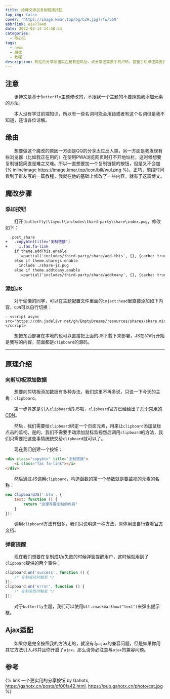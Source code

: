```yaml
---
title: 给博文添加复制链接按钮
top_img: false
cover: 'https://image.kmar.top/bg/b39.jpg!/fw/550'
abbrlink: e1e77a4d
date: 2022-02-14 14:58:53
categories:
  - 随心记
tags:
  - hexo
  - 魔改
  - 教程
description: 现在的分享按钮实在是有些鸡肋，点分享还需要手机扫码，甚至手机点还需要扫码分享，所以干脆弄个按钮点击复制链接好了。
---
```

  
## 注意

&emsp;&emsp;该博文是基于`Butterfly`主题修改的，不跟我一个主题的不要照搬我添加元素的方法。

&emsp;&emsp;本人没有学过前端知识，所以有一些名词可能会用错或者有这个名词但是我不知道，还请各位谅解。

## 缘由

&emsp;&emsp;想要做这个魔改的原因一方面是QQ的分享太过反人类，另一方面是我发现有些浏览器（比如我正在用的）在使用PWA浏览网页时打不开地址栏，这时候想要复制链接简直是难之又难。所以一直想要加一个复制链接的按钮，但是又不会加{% inlineimage https://image.kmar.top/icon/bili/wul.png %}。正巧，前段时间看到了群友写的一篇教程，我就在他的基础上修改了一些内容，就有了这篇博文。

## 魔改步骤

### 添加按钮

&emsp;&emsp;打开`[butterfly]\layout\includes\third-party\share\index.pug`，修改如下：

```diff
  .post_share
+   .copybtn(title='复制链接')
+     i.fas.fa-link
    if theme.addThis.enable
      !=partial('includes/third-party/share/add-this', {}, {cache: true})
    else if theme.sharejs.enable
      include ./share-js.pug
    else if theme.addtoany.enable
      !=partial('includes/third-party/share/addtoany', {}, {cache: true})
```

### 添加JS

&emsp;&emsp;对于偷懒的同学，可以在主题配置文件里面的`inject:head`里直接添加如下内容，`CDN`可以自行切换：

```
- <script async src="https://cdn.jsdelivr.net/gh/EmptyDreams/resources/shares/share.min.js"></script>
```

&emsp;&emsp;想把东西部署在本地的也可以直接把上面的JS下载下来部署，JS在`878`行开始是我写的内容，前面都是`clipboard`的源码。

---

## 原理介绍

### 向剪切板添加数据

&emsp;&emsp;想要向剪切板添加数据有多种办法，我们这里不再多说，只说一下今天的主角：`clipboard`。

&emsp;&emsp;第一步肯定是引入`clipboard`的JS啦，`clipboard`官方已经给出了[几个常用的CDN](https://github.com/zenorocha/clipboard.js/wiki/CDN-Providers)。

&emsp;&emsp;然后，我们需要给`clipboard`绑定一个页面元素，用来让`clipboard`添加鼠标点击的监视。是的，我们不需要手动添加鼠标监视然后调用`clipboard`的方法，我们只需要把这些事情统统交给`clipboard`就可以了。

&emsp;&emsp;现在我们创建一个按钮：

```html
<div class="copybtn" title="复制链接">
    <i class="fas fa-link"></i>
</div>
```

&emsp;&emsp;然后通过JS调用`clipboard`，构造函数的第一个参数就是要监视的元素的名称：

```javascript
new ClipboardJS('.btn', {
    text: function () {
        return "这里写要复制的内容"
    }
});
```

&emsp;&emsp;调用`clipboard`方法有很多，我们只说明这一种方法，具体用法自行查看[官方文档](https://clipboardjs.com/)。

### 弹窗提醒

&emsp;&emsp;现在我们想要在复制成功/失败的时候弹窗提醒用户，这时候就用到了`clipboard`提供的两个事件：

```javascript
clipboard.on('success', function () {
    /* 复制成功时触发 */
});
clipboard.on('error', function () {
    /* 复制失败时触发 */
});
```

&emsp;&emsp;对于`butterfly`主题，我们可以使用`btf.snackbarShow("text")`来弹出提示框。

## Ajax适配

&emsp;&emsp;如果你是完全按照我的方法走的，就没有与`ajax`的兼容问题，但是如果你用其它方法引入JS并且你开启了`ajax`，那么请务必注意与`ajax`的兼容问题。

## 参考

{% link 一个更实用的分享按钮 by Gahotx, https://gahotx.cn/posts/df00fa42.html, https://pub.gahotx.cn/photo/cat.jpg %}